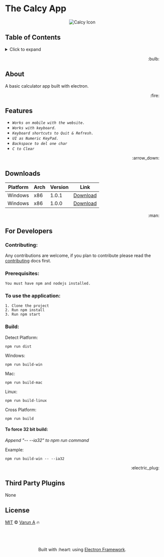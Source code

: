 # The Calcy App
<p align="center">
  <img alt="Calcy Icon" src="https://varundevpro.github.io/calcy/assets/images/calcy-icon.png">
</p>

## Table of Contents
<details>
<summary>Click to expand</summary>

- [About](#about)
- [Features](#features)
- [Downloads](#downloads)
- [For Developers](#for-developers)
  * [Contributing](#contributing)
  * [Prerequisites](#prerequisites)
  * [Build](#build)
- [Third Party Plugins](#third-party-plugins)
- [License](#license)

</details>

<p align="right">:bulb:</p>

## About
A basic calculator app built with electron.

<p align="right">:fire:</p>

## Features
* _`Works on mobile with the website.`_
* _`Works with keyboard.`_
* _`Keyboard shortcuts to Quit & Refresh.`_
* _`UI as Numeric KeyPad.`_
* _`Backspace to del one char`_
* _`C to Clear`_

<p align="right">:arrow_down:</p>  

## Downloads 
| Platform | Arch | Version | Link|
| --- | --- | --- | --- |
| Windows | x86 | 1.0.1 | [Download](https://github.com/VarunDevPro/calcy/releases/download/v1.0.1/calcy-win32-ia32.7z)|
| Windows | x86 | 1.0.0 | [Download](https://github.com/VarunDevPro/calcy/releases/download/v1.0.0/calcy-win32-ia32.7z)|

<p align="right">:man:</p>

## For Developers
### Contributing:
Any contributions are welcome, if you plan to contribute please read the [contributing](https://github.com/VarunDevPro/calcy/blob/master/CONTRIBUTING.md) docs first.

### Prerequisites:
```
You must have npm and nodejs installed.
```
### To use the application:
``` 
1. Clone the project
2. Run npm install 
3. Run npm start
```
### Build:
Detect Platform:
``` 
npm run dist
``` 
Windows:
``` 
npm run build-win
``` 
Mac:
``` 
npm run build-mac
``` 
Linux:
``` 
npm run build-linux
``` 
Cross Platform:
``` 
npm run build
``` 
#### To force 32 bit build:
*Append "-- --ia32" to npm run command*

Example:
``` 
npm run build-win -- --ia32
```

<p align="right"> :electric_plug:</p>

## Third Party Plugins
None

## License
[MIT][mit] :copyright: [Varun A][author] :fire: 


## &nbsp;
<p align="center">
Built with :heart: using <a href="https://electronjs.org/">Electron Framework</a>.
</p>

[mit]:      http://opensource.org/licenses/MIT
[author]:   http://github.com/varundevpro
